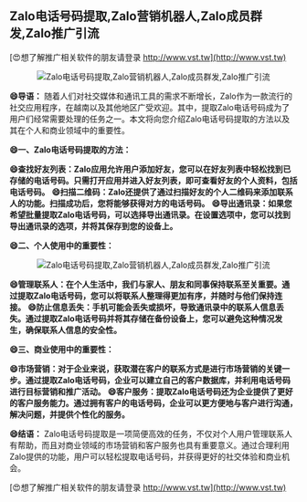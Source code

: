 ## **Zalo电话号码提取,Zalo营销机器人,Zalo成员群发,Zalo推广引流**

[😍想了解推广相关软件的朋友请登录 http://www.vst.tw](http://www.vst.tw)

 <center><img src="https://vst.tw/MP4/tuiguang/png/7.png" alt="Zalo电话号码提取,Zalo营销机器人,Zalo成员群发,Zalo推广引流"></center>

**😄导语：**
随着人们对社交媒体和通讯工具的需求不断增长，Zalo作为一款流行的社交应用程序，在越南以及其他地区广受欢迎。其中，提取Zalo电话号码成为了用户们经常需要处理的任务之一。本文将向您介绍Zalo电话号码提取的方法以及其在个人和商业领域中的重要性。

**😄一、Zalo电话号码提取的方法：**

**😄查找好友列表：Zalo应用允许用户添加好友，您可以在好友列表中轻松找到已存储的电话号码。只需打开应用并进入好友列表，即可查看好友的个人资料，包括电话号码。**
**😄扫描二维码：Zalo还提供了通过扫描好友的个人二维码来添加联系人的功能。扫描成功后，您将能够获得对方的电话号码。**
**😄导出通讯录：如果您希望批量提取Zalo电话号码，可以选择导出通讯录。在设置选项中，您可以找到导出通讯录的选项，并将其保存到您的设备上。**

**😄二、个人使用中的重要性：**

 <center><img src="https://vst.tw/MP4/tuiguang/png/2.png" alt="Zalo电话号码提取,Zalo营销机器人,Zalo成员群发,Zalo推广引流"></center>

**😄管理联系人：在个人生活中，我们与家人、朋友和同事保持联系至关重要。通过提取Zalo电话号码，您可以将联系人整理得更加有序，并随时与他们保持连接。**
**😄防止信息丢失：手机可能会丢失或损坏，导致通讯录中的联系人信息丢失。通过提取Zalo电话号码并将其存储在备份设备上，您可以避免这种情况发生，确保联系人信息的安全性。**

**😄三、商业使用中的重要性：**

**😄市场营销：对于企业来说，获取潜在客户的联系方式是进行市场营销的关键一步。通过提取Zalo电话号码，企业可以建立自己的客户数据库，并利用电话号码进行目标营销和推广活动。**
**😄客户服务：提取Zalo电话号码还为企业提供了更好的客户服务能力。通过拥有客户的电话号码，企业可以更方便地与客户进行沟通，解决问题，并提供个性化的服务。**

**😄结语：**
Zalo电话号码提取是一项简便高效的任务，不仅对个人用户管理联系人有帮助，而且对商业领域的市场营销和客户服务也具有重要意义。通过合理利用Zalo提供的功能，用户可以轻松提取电话号码，并获得更好的社交体验和商业机会。

[😍想了解推广相关软件的朋友请登录 http://www.vst.tw](http://www.vst.tw)



